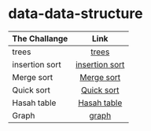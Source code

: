 # data-data-structure
| The Challange     |           Link            |
| ---------- | :-----------------------: |
| trees| [trees](./trees/readme.md) |
|insertion sort| [insertion sort](./isertionSort/insertionSort.md)|
|Merge sort| [Merge sort](./isertionSort/MergeSort.md)|
|Quick sort| [Quick sort](./isertionSort/quickSortReadme.md)|
|Hasah table| [Hasah table](./hashtable/Readme.md)|
|Graph      | [graph](./graph/readme.md)|